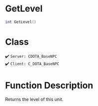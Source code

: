 # GetLevel
```lua
int GetLevel()
```
# Class
✔️ `Server: CDOTA_BaseNPC`  
✔️ `Client: C_DOTA_BaseNPC`  

# Function Description
Returns the level of this unit.
